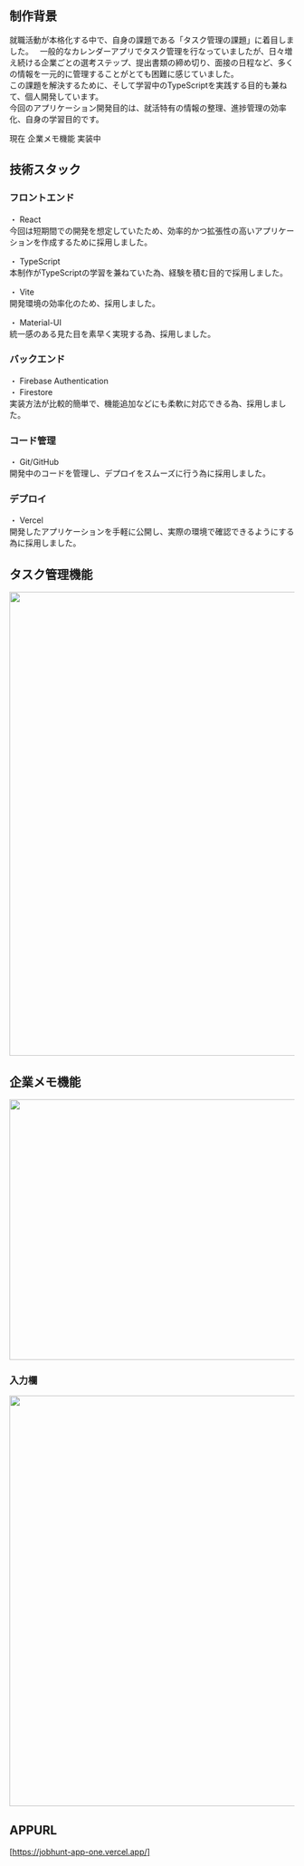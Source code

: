 ## 制作背景  

就職活動が本格化する中で、自身の課題である「タスク管理の課題」に着目しました。  
一般的なカレンダーアプリでタスク管理を行なっていましたが、日々増え続ける企業ごとの選考ステップ、提出書類の締め切り、面接の日程など、多くの情報を一元的に管理することがとても困難に感じていました。  
この課題を解決するために、そして学習中のTypeScriptを実践する目的も兼ねて、個人開発しています。  
今回のアプリケーション開発目的は、就活特有の情報の整理、進捗管理の効率化、自身の学習目的です。  

現在 企業メモ機能 実装中

## 技術スタック

### フロントエンド
・ React  
今回は短期間での開発を想定していたため、効率的かつ拡張性の高いアプリケーションを作成するために採用しました。  

・ TypeScript  
本制作がTypeScriptの学習を兼ねていた為、経験を積む目的で採用しました。

・ Vite  
開発環境の効率化のため、採用しました。  

・ Material-UI  
統一感のある見た目を素早く実現する為、採用しました。

### バックエンド
・ Firebase Authentication  
・ Firestore  
実装方法が比較的簡単で、機能追加などにも柔軟に対応できる為、採用しました。

### コード管理
・ Git/GitHub  
開発中のコードを管理し、デプロイをスムーズに行う為に採用しました。

### デプロイ
・ Vercel  
開発したアプリケーションを手軽に公開し、実際の環境で確認できるようにする為に採用しました。  

## タスク管理機能
<img width="1194" height="819" src="https://github.com/user-attachments/assets/85bcdb28-518d-411e-bd56-0b9e0f49463b" />


## 企業メモ機能  
<img width="1188" height="460" src="https://github.com/user-attachments/assets/62a6f963-c04f-458a-bfcc-2aea33a05aa9" />

### 入力欄
<img width="1185" height="725" src="https://github.com/user-attachments/assets/88bc2f5a-4cfa-45c6-834a-f19b8464754f" />




## APPURL
[https://jobhunt-app-one.vercel.app/]
